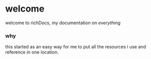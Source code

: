 # welcome

welcome to richDocs, my documentation on *everything*

### why

this started as an easy way for me to put all the resources i use and reference in one location.
